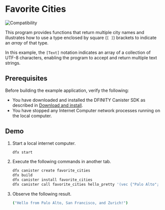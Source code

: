 # Favorite Cities

![Compatibility](https://img.shields.io/badge/compatibility-0.6.20-blue)

This program provides functions that return multiple city names and illustrates how to use a type enclosed by square (`[ ]`) brackets to indicate an *array* of that type.

In this example, the `[Text]` notation indicates an array of a collection of UTF-8 characters, enabling the program to accept and return multiple text strings.

## Prerequisites

Before building the example application, verify the following:

* You have downloaded and installed the DFINITY Canister SDK as described in [Download and install](https://sdk.dfinity.org/docs/quickstart/quickstart.html#download-and-install).
* You have stopped any Internet Computer network processes running on the local computer.

## Demo

1. Start a local internet computer.

   ```bash
   dfx start
   ```

1. Execute the following commands in another tab.

   ```bash
   dfx canister create favorite_cities
   dfx build
   dfx canister install favorite_cities
   dfx canister call favorite_cities hello_pretty '(vec {"Palo Alto"; "San Francisco"; "Zurich"})'
   ```

1. Observe the following result.

   ```bash
   ("Hello from Palo Alto, San Francisco, and Zurich!")
   ```
